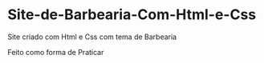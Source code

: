 # Site-de-Barbearia-Com-Html-e-Css

Site criado com Html e Css com tema de Barbearia

Feito como forma de Praticar
